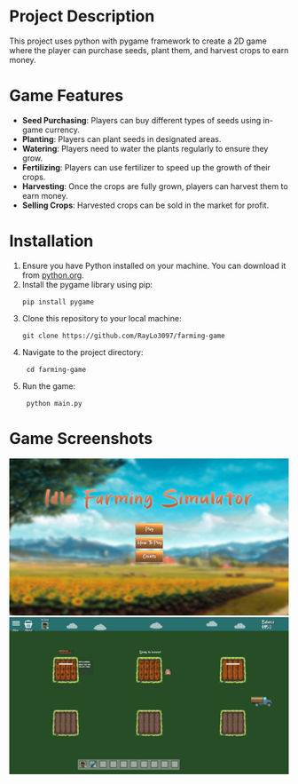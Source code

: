 # Project Description
This project uses python with pygame framework to create a 2D game where the player can purchase seeds, plant them, and harvest crops to earn money.

# Game Features
- **Seed Purchasing**: Players can buy different types of seeds using in-game currency.
- **Planting**: Players can plant seeds in designated areas.
- **Watering**: Players need to water the plants regularly to ensure they grow.
- **Fertilizing**: Players can use fertilizer to speed up the growth of their crops.
- **Harvesting**: Once the crops are fully grown, players can harvest them to earn money.
- **Selling Crops**: Harvested crops can be sold in the market for profit.

# Installation
1. Ensure you have Python installed on your machine. You can download it from [python.org](https://www.python.org/).
2. Install the pygame library using pip:
   ```
   pip install pygame
   ```
3. Clone this repository to your local machine:
   ```
   git clone https://github.com/RayLo3097/farming-game
4. Navigate to the project directory:
   ```
    cd farming-game
5. Run the game:
   ```
    python main.py
   ```

# Game Screenshots
![Game Screenshot](assets/screenshots/farming-game-screenshot.png)
![Game Screenshot](assets/screenshots/farming-game-screenshot-2.png)